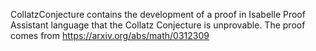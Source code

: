 CollatzConjecture contains the development of a proof in Isabelle Proof Assistant language that the Collatz Conjecture is unprovable. The proof comes from https://arxiv.org/abs/math/0312309
